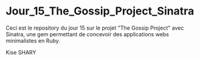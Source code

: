 <h1>Jour_15_The_Gossip_Project_Sinatra</h1>

Ceci est le repository du jour 15 sur le projet "The Gossip Project" avec Sinatra, une gem permettant de concevoir des applications webs minimalistes en Ruby.

Kise SHARY
